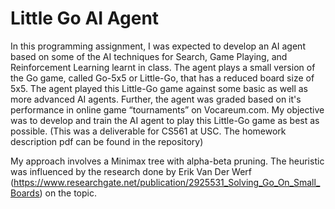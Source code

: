 # Little Go AI Agent

In this programming assignment, I was expected to develop an AI agent based on some of the AI techniques for Search, Game Playing, and Reinforcement Learning learnt in class. The agent plays a small version of the Go game, called Go-5x5 or Little-Go, that has a reduced board size of 5x5. The agent played this Little-Go game against some basic as well as more advanced AI agents. Further, the agent was graded based on it's performance in online game “tournaments” on Vocareum.com. My objective was to develop and train the AI agent to play this Little-Go game as best as possible. (This was a deliverable for CS561 at USC. The homework description pdf can be found in the repository)

My approach involves a Minimax tree with alpha-beta pruning. The heuristic was influenced by the research done by Erik Van Der Werf (https://www.researchgate.net/publication/2925531_Solving_Go_On_Small_Boards) on the topic.